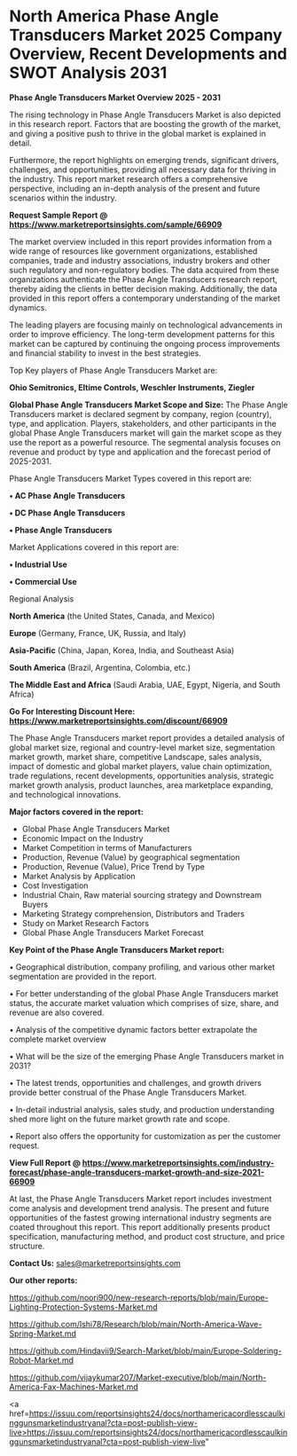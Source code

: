 # North America Phase Angle Transducers Market 2025 Company Overview, Recent Developments and SWOT Analysis 2031

<Strong> Phase Angle Transducers Market Overview 2025 - 2031</strong>

The rising technology in Phase Angle Transducers Market is also depicted in this research report. Factors that are boosting the growth of the market, and giving a positive push to thrive in the global market is explained in detail.

Furthermore, the report highlights on emerging trends, significant drivers, challenges, and opportunities, providing all necessary data for thriving in the industry. This report market research offers a comprehensive perspective, including an in-depth analysis of the present and future scenarios within the industry.

<strong>Request Sample Report @ <a href=https://www.marketreportsinsights.com/sample/66909>https://www.marketreportsinsights.com/sample/66909</a></strong>

The market overview included in this report provides information from a wide range of resources like government organizations, established companies, trade and industry associations, industry brokers and other such regulatory and non-regulatory bodies. The data acquired from these organizations authenticate the Phase Angle Transducers research report, thereby aiding the clients in better decision making. Additionally, the data provided in this report offers a contemporary understanding of the market dynamics.

The leading players are focusing mainly on technological advancements in order to improve efficiency. The long-term development patterns for this market can be captured by continuing the ongoing process improvements and financial stability to invest in the best strategies.

Top Key players of Phase Angle Transducers Market are:

<strong>Ohio Semitronics, Eltime Controls, Weschler Instruments, Ziegler</strong>

<strong><b>Global Phase Angle Transducers Market Scope and Size:</b></strong>
The Phase Angle Transducers market is declared segment by company, region (country), type, and application. Players, stakeholders, and other participants in the global Phase Angle Transducers market will gain the market scope as they use the report as a powerful resource. The segmental analysis focuses on revenue and product by type and application and the forecast period of 2025-2031.

Phase Angle Transducers Market Types covered in this report are:

<strong>• AC Phase Angle Transducers

• DC Phase Angle Transducers

• Phase Angle Transducers</strong>

Market Applications covered in this report are:

<strong>• Industrial Use

• Commercial Use</strong> 

Regional Analysis

<strong>North America</strong> (the United States, Canada, and Mexico)

<strong>Europe</strong> (Germany, France, UK, Russia, and Italy)

<strong>Asia-Pacific</strong> (China, Japan, Korea, India, and Southeast Asia)

<strong>South America</strong> (Brazil, Argentina, Colombia, etc.)

<strong>The Middle East and Africa</strong> (Saudi Arabia, UAE, Egypt, Nigeria, and South Africa)

<strong>Go For Interesting Discount Here: <a href=https://www.marketreportsinsights.com/discount/66909>https://www.marketreportsinsights.com/discount/66909</a></strong>

The Phase Angle Transducers market report provides a detailed analysis of global market size, regional and country-level market size, segmentation market growth, market share, competitive Landscape, sales analysis, impact of domestic and global market players, value chain optimization, trade regulations, recent developments, opportunities analysis, strategic market growth analysis, product launches, area marketplace expanding, and technological innovations.

<strong><b>Major factors covered in the report:</b></strong>
<ul>
  <li>Global Phase Angle Transducers Market </li>
  <li>Economic Impact on the Industry</li>
  <li>Market Competition in terms of Manufacturers</li>
  <li>Production, Revenue (Value) by geographical segmentation</li>
  <li>Production, Revenue (Value), Price Trend by Type</li>
  <li>Market Analysis by Application</li>
  <li>Cost Investigation</li>
  <li>Industrial Chain, Raw material sourcing strategy and Downstream Buyers</li>
  <li>Marketing Strategy comprehension, Distributors and Traders</li>
  <li>Study on Market Research Factors</li>
  <li>Global Phase Angle Transducers Market Forecast</li>
</ul>

<strong><b>Key Point of the Phase Angle Transducers Market report:</b></strong>

• Geographical distribution, company profiling, and various other market segmentation are provided in the report.

• For better understanding of the global Phase Angle Transducers market status, the accurate market valuation which comprises of size, share, and revenue are also covered.

• Analysis of the competitive dynamic factors better extrapolate the complete market overview

• What will be the size of the emerging Phase Angle Transducers market in 2031?

• The latest trends, opportunities and challenges, and growth drivers provide better construal of the Phase Angle Transducers Market.

• In-detail industrial analysis, sales study, and production understanding shed more light on the future market growth rate and scope.

• Report also offers the opportunity for customization as per the customer request.

<strong><b>View Full Report @ <a href=https://www.marketreportsinsights.com/industry-forecast/phase-angle-transducers-market-growth-and-size-2021-66909>https://www.marketreportsinsights.com/industry-forecast/phase-angle-transducers-market-growth-and-size-2021-66909</a></b></strong>


At last, the Phase Angle Transducers Market report includes investment come analysis and development trend analysis. The present and future opportunities of the fastest growing international industry segments are coated throughout this report. This report additionally presents product specification, manufacturing method, and product cost structure, and price structure.

<strong>Contact Us:</strong>
sales@marketreportsinsights.com

<strong>Our other reports:</strong>

<a href=https://github.com/noori900/new-research-reports/blob/main/Europe-Lighting-Protection-Systems-Market.md>https://github.com/noori900/new-research-reports/blob/main/Europe-Lighting-Protection-Systems-Market.md</a>

<a href=https://github.com/Ishi78/Research/blob/main/North-America-Wave-Spring-Market.md>https://github.com/Ishi78/Research/blob/main/North-America-Wave-Spring-Market.md</a>

<a href=https://github.com/Hindavii9/Search-Market/blob/main/Europe-Soldering-Robot-Market.md>https://github.com/Hindavii9/Search-Market/blob/main/Europe-Soldering-Robot-Market.md</a>

<a href=https://github.com/vijaykumar207/Market-executive/blob/main/North-America-Fax-Machines-Market.md>https://github.com/vijaykumar207/Market-executive/blob/main/North-America-Fax-Machines-Market.md</a>

<a href=https://issuu.com/reportsinsights24/docs/northamericacordlesscaulkinggunsmarketindustryanal?cta=post-publish-view-live>https://issuu.com/reportsinsights24/docs/northamericacordlesscaulkinggunsmarketindustryanal?cta=post-publish-view-live</a>"
